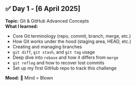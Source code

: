 ## ✅ Day 1 - [6 April 2025]
**Topic:** Git & GitHub Advanced Concepts  
**What I learned:**
- Core Git terminology (repo, commit, branch, merge, etc.)
- How Git works under the hood (staging area, HEAD, etc.)
- Creating and managing branches
- `git diff`, `git stash`, and `git tag` usage
- Deep dive into `rebase` and how it differs from `merge`
- `git reflog` and how to recover lost commits
- Set up my first GitHub repo to track this challenge

**Mood:** 🧠 Mind = Blown  
